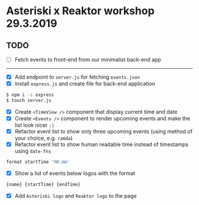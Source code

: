 # Asteriski x Reaktor workshop 29.3.2019

## TODO
 - [ ] Fetch events to front-end from our minimalist back-end app
---
- [x] Add endpoint to `server.js` for fetching `events.json`
- [x] Install `express.js` and create file for back-end application
 ```bash
$ npm i -s express
$ touch server.js
 ```
- [x] Create `<TimeView />` component that display current time and date
 - [x] Create `<Events />` component to render upcoming events and make the list look nicer `:)`
 - [x] Refactor event list to show only three upcoming events (using method of your choice, e.g. `ramda`)
- [x] Refactor event list to show human readable time instead of timestamps using `date-fns`
```javascript
format startTime 'HH.mm'
```
 - [x] Show a list of events below logos with the format 
```javascript
{name} {startTime} {endTime}
```
- [x] Add `Asteriski logo` and `Reaktor logo` to the page